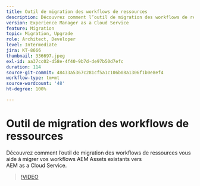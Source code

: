 ```yaml
---
title: Outil de migration des workflows de ressources
description: Découvrez comment l’outil de migration des workflows de ressources vous aide à migrer vos workflows AEM Assets existants vers AEM as a Cloud Service.
version: Experience Manager as a Cloud Service
feature: Migration
topic: Migration, Upgrade
role: Architect, Developer
level: Intermediate
jira: KT-8666
thumbnail: 336697.jpeg
exl-id: aa37cc02-d58e-4f40-9b7d-de97b50d7efc
duration: 114
source-git-commit: 48433a5367c281cf5a1c106b08a1306f1b0e8ef4
workflow-type: tm+mt
source-wordcount: '48'
ht-degree: 100%

---
```


# Outil de migration des workflows de ressources

Découvrez comment l’outil de migration des workflows de ressources vous aide à migrer vos workflows AEM Assets existants vers AEM as a Cloud Service.

>[!VIDEO](https://video.tv.adobe.com/v/336697?quality=12&learn=on)
